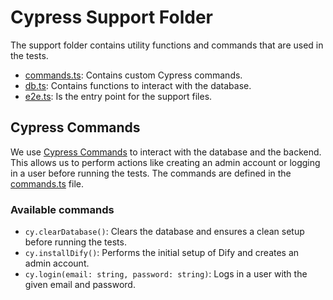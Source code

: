 # Cypress Support Folder
The support folder contains utility functions and commands that are used in the tests.
- [commands.ts](/web/cypress/support/commands.ts): Contains custom Cypress commands.
- [db.ts](/web/cypress/support/db.ts): Contains functions to interact with the database.
- [e2e.ts](/web/cypress/support/e2e.ts): Is the entry point for the support files.

## Cypress Commands
We use [Cypress Commands](https://docs.cypress.io/api/cypress-api/custom-commands) to interact with the database and the backend. This allows us to perform actions like creating an admin account or logging in a user before running the tests. The commands are defined in the [commands.ts](/web/cypress/support/commands.ts) file.

### Available commands
- `cy.clearDatabase()`: Clears the database and ensures a clean setup before running the tests.
- `cy.installDify()`: Performs the initial setup of Dify and creates an admin account.
- `cy.login(email: string, password: string)`: Logs in a user with the given email and password.